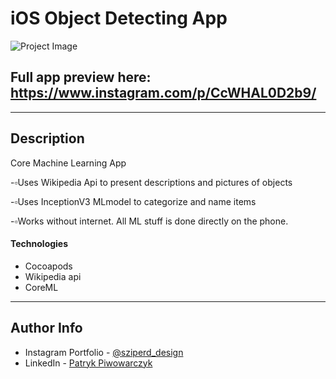 # iOS Object Detecting App

![Project Image](https://github.com/Sziperd/WhatTheF-lower-/blob/main/ezgif-1-6c1046891a.gif?raw=true)

Full app preview here: https://www.instagram.com/p/CcWHAL0D2b9/
---



---

## Description

Core Machine Learning App

-▫️Uses Wikipedia Api to present descriptions and pictures of objects

-▫️Uses InceptionV3 MLmodel to categorize and name items

-▫️Works without internet. All ML stuff is done directly on the phone.

#### Technologies

- Cocoapods
- Wikipedia api
- CoreML


---

## Author Info

- Instagram Portfolio - [@sziperd_design](https://www.instagram.com/sziperd_design/)
- LinkedIn - [Patryk Piwowarczyk](https://www.linkedin.com/in/patryk-piwowarczyk-45b427199/)
